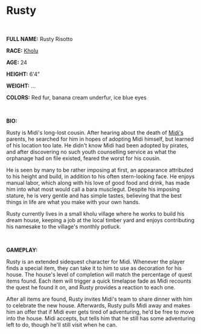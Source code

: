 # Rusty

&nbsp;

**FULL NAME:** Rusty Risotto

**RACE:** [Kholu](kholu.md)

**AGE:** 24

**HEIGHT:** 6'4"

**WEIGHT:** ...

**COLORS:** Red fur, banana cream underfur, ice blue eyes

&nbsp;

**BIO:**

Rusty is Midi's long-lost cousin. After hearing about the death of [Midi's](midi.md) parents, he searched for him in hopes of adopting Midi himself, but learned of his location too late. He didn't know Midi had been adopted by pirates, and after discovering no such youth counselling service as what the orphanage had on file existed, feared the worst for his cousin.

He is seen by many to be rather imposing at first, an appearance attributed to his height and build, in addition to his often stern-looking face. He enjoys manual labor, which along with his love of good food and drink, has made him into what most would call a bara musclegut. Despite his imposing stature, he is very gentle and has simple tastes, believing that the best things in life are what you make with your own hands.

Rusty currently lives in a small kholu village where he works to build his dream house, keeping a job at the local timber yard and enjoys contributing his namesake to the village's monthly potluck.

&nbsp;

**GAMEPLAY:**

Rusty is an extended sidequest character for Midi. Whenever the player finds a special item, they can take it to him to use as decoration for his house. The house's level of completion will match the percentage of quest items found. Each item will trigger a quick timelapse fade as Midi recounts the quest he found it on, and Rusty provides a reaction to each one.

After all items are found, Rusty invites Midi's team to share dinner with him to celebrate the new house. Afterwards, Rusty pulls Midi away and makes him an offer that if Midi ever gets tired of adventuring, he'd be free to move into the house. Midi accepts, but tells him that he still has some adventuring left to do, though he'll still visit when he can.
